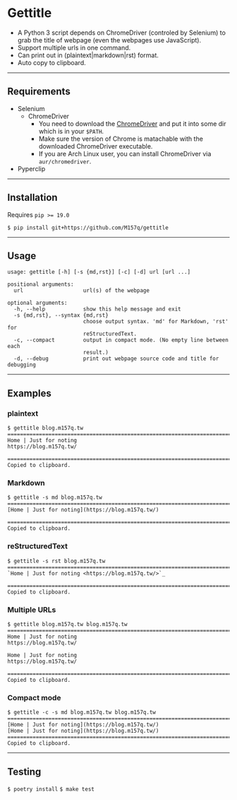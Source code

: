 # Gettitle

+ A Python 3 script depends on ChromeDriver (controled by Selenium) to grab the title of webpage (even the webpages use JavaScript).
+ Support multiple urls in one command.
+ Can print out in (plaintext|markdown|rst) format.
+ Auto copy to clipboard.

---

## Requirements

+ Selenium
    + ChromeDriver
        + You need to download the [ChromeDriver](https://sites.google.com/a/chromium.org/chromedriver/downloads) and put it into some dir which is in your `$PATH`.
        + Make sure the version of Chrome is matachable with the downloaded ChromeDriver executable.
        + If you are Arch Linux user, you can install ChromeDriver via `aur/chromedriver`.
+ Pyperclip

---

## Installation

Requires `pip >= 19.0`

`$ pip install git+https://github.com/M157q/gettitle`

---

## Usage

```
usage: gettitle [-h] [-s {md,rst}] [-c] [-d] url [url ...]

positional arguments:
  url                   url(s) of the webpage

optional arguments:
  -h, --help            show this help message and exit
  -s {md,rst}, --syntax {md,rst}
                        choose output syntax. 'md' for Markdown, 'rst' for
                        reStructuredText.
  -c, --compact         output in compact mode. (No empty line between each
                        result.)
  -d, --debug           print out webpage source code and title for debugging
```

---

## Examples

### plaintext
```
$ gettitle blog.m157q.tw
================================================================================
Home | Just for noting
https://blog.m157q.tw/

================================================================================
Copied to clipboard.
```

### Markdown
```
$ gettitle -s md blog.m157q.tw
================================================================================
[Home | Just for noting](https://blog.m157q.tw/)

================================================================================
Copied to clipboard.
```

### reStructuredText
```
$ gettitle -s rst blog.m157q.tw
================================================================================
`Home | Just for noting <https://blog.m157q.tw/>`_

================================================================================
Copied to clipboard.
```

### Multiple URLs
```
$ gettitle blog.m157q.tw blog.m157q.tw
================================================================================
Home | Just for noting
https://blog.m157q.tw/

Home | Just for noting
https://blog.m157q.tw/

================================================================================
Copied to clipboard.
```

### Compact mode
```
$ gettitle -c -s md blog.m157q.tw blog.m157q.tw
================================================================================
[Home | Just for noting](https://blog.m157q.tw/)
[Home | Just for noting](https://blog.m157q.tw/)
================================================================================
Copied to clipboard.
```

---

## Testing

`$ poetry install`
`$ make test`
